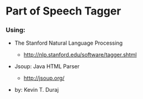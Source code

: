 Part of Speech Tagger
=====================
### Using: 

* The Stanford Natural Language Processing
  * http://nlp.stanford.edu/software/tagger.shtml

* Jsoup: Java HTML Parser
  * http://jsoup.org/

* by: Kevin T. Duraj
